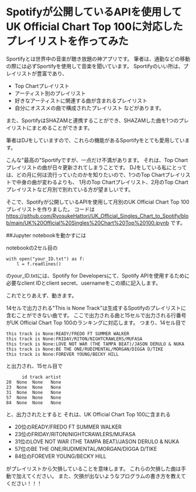 # Spotifyが公開しているAPIを使用してUK Official Chart Top 100に対応したプレイリストを作ってみた

Sportifyとは世界中の音楽が聴き放題の神アプリです。
筆者は、通勤などの移動の際には必ずSportifyを使用して音楽を聞いています。
Sportifyのいい所は、プレイリストが豊富であり、
* Top Chartプレイリスト
* アーティスト別のプレイリスト    
* 好きなアーティストに関連する曲が含まれるプレイリスト
* 自分にオススメの曲で構成されたプレイリスト
などがあります。

また、SportifyはSHAZAMと連携することができ、SHAZAMした曲を1つのプレイリストにまとめることができます。

筆者はDJをしていますので、これらの機能があるSportifyをとても愛用しています。

こんな"最高の"Sportifyですが、一点だけ不満があります。
それは、Top Chartプレイリストの曲が日々更新されてしまうことです。
DJをしている私にとっては、どの月に何は流行っていたのかを知りたいので、1つのTop Chartプレイリストで中身の曲が変わるよりも、
1月のTop Chartプレイリスト、2月のTop Chartプレイリストなど月別で別れている方が望ましいです。

そこで、Spotifyが公開しているAPIを使用して月別のUK Official Chart Top 100プレイリストを作りました。
コードは https://github.com/RyosukeHattori/UK_Official_Singles_Chart_to_Spotify/blob/main/UK%20Official%20Singles%20Chart%20Top%20100.ipynb です。

##Jupyter notebookを動かすには

notebookの2セル目の
```
with open("your_ID.txt") as f:
    l = f.readlines()
```
のyour_ID.txtには、Spotify for Developersにて、Spotify APIを使用するために必要なclient IDとclient secret、usernameをこの順に記入します。

これでとりあえず、動きます。

14セルで出力される"This is None Track"は生成するSpotifyのプレイリストに含むことができない曲です。
ここで出力される曲と15セルで出力される行番号がUK Official Chart Top 100のランキングに対応します。
つまり、14セル目で
```
this track is None:READY/FREDO FT SUMMER WALKER
this track is None:FRIDAY/RITON/NIGHTCRAWLERS/MUFASA
this track is None:LOVE NOT WAR (THE TAMPA BEAT)/JASON DERULO & NUKA
this track is None:BE THE ONE/RUDIMENTAL/MORGAN/DIGGA D/TIKE
this track is None:FOREVER YOUNG/BECKY HILL
```
と出力され、15セル目で
```
      id track artist
20  None  None   None
23  None  None   None
31  None  None   None
57  None  None   None
84  None  None   None
```
と、出力されたとすると
それは、UK Official Chart Top 100に含まれる
* 20位のREADY/FREDO FT SUMMER WALKER
* 23位のFRIDAY/RITON/NIGHTCRAWLERS/MUFASA
* 31位のLOVE NOT WAR (THE TAMPA BEAT)/JASON DERULO & NUKA
* 57位のBE THE ONE/RUDIMENTAL/MORGAN/DIGGA D/TIKE
* 84位のFOREVER YOUNG/BECKY HILL

がプレイリストから欠損していることを意味します。
これらの欠損した曲は手動で加えてください。
また、欠損が出ないようなプログラムの書き方を教えてください！！！










